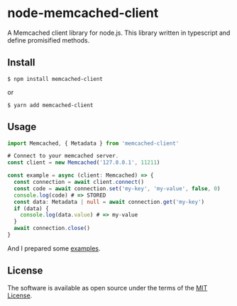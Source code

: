 # node-memcached-client

A Memcached client library for node.js. This library written in typescript and define promisified methods.

## Install
```
$ npm install memcached-client
```

or

```
$ yarn add memcached-client
```

## Usage

```typescript
import Memcached, { Metadata } from 'memcached-client'

# Connect to your memcached server.
const client = new Memcached('127.0.0.1', 11211)

const example = async (client: Memcached) => {
  const connection = await client.connect()
  const code = await connection.set('my-key', 'my-value', false, 0)
  console.log(code) # => STORED
  const data: Metadata | null = await connection.get('my-key')
  if (data) {
    console.log(data.value) # => my-value
  }
  await connection.close()
}

```

And I prepared some [examples](example).


## License
The software is available as open source under the terms of the [MIT License](https://opensource.org/licenses/MIT).
